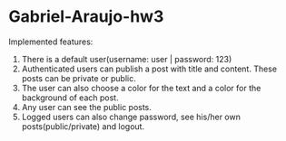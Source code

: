 # Gabriel-Araujo-hw3

Implemented features:
1. There is a default user(username: user | password: 123)
2. Authenticated users can publish a post with title and content. These posts can be private or public.
3. The user can also choose a color for the text and a color for the background of each post.
4. Any user can see the public posts.
5. Logged users can also change password, see his/her own posts(public/private) and logout.